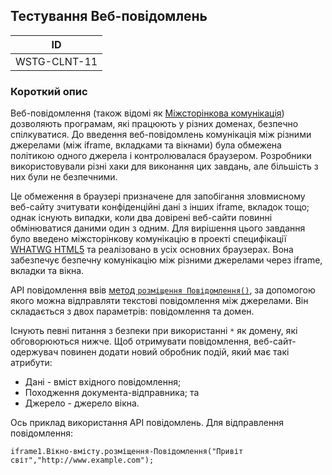 ## Тестування Веб-повідомлень
| ID |
|:-:|
| WSTG-CLNT-11 |

### Короткий опис

Веб-повідомлення (також відомі як [Міжсторінкова комунікація](https://html.spec.whatwg.org/multipage/web-messaging.html#web-messaging)) дозволяють програмам, які працюють у різних доменах, безпечно спілкуватися. До введення веб-повідомлень комунікація між різними джерелами (між iframe, вкладками та вікнами) була обмежена політикою одного джерела і контролювалася браузером. Розробники використовували різні хаки для виконання цих завдань, але більшість з них були не безпечними.

Це обмеження в браузері призначене для запобігання зловмисному веб-сайту зчитувати конфіденційні дані з інших iframe, вкладок тощо; однак існують випадки, коли два довірені веб-сайти повинні обмінюватися даними один з одним. Для вирішення цього завдання було введено міжсторінкову комунікацію в проекті специфікації [WHATWG HTML5](https://html.spec.whatwg.org/multipage/) та реалізовано в усіх основних браузерах. Вона забезпечує безпечну комунікацію між різними джерелами через iframe, вкладки та вікна. 

API повідомлення ввів [метод `розміщення Повідомлення()`](https://developer.mozilla.org/en-US/docs/Web/API/Window/postMessage), за допомогою якого можна відправляти текстові повідомлення між джерелами. Він складається з двох параметрів: повідомлення та домен.  

Існують певні питання з безпеки при використанні `*` як домену, які обговорюються нижче. Щоб отримувати повідомлення, веб-сайт-одержувач повинен додати новий обробник подій, який має такі атрибути:
- Дані - вміст вхідного повідомлення;
- Походження документа-відправника; та
- Джерело - джерело вікна.

Ось приклад використання API повідомлень. Для відправлення повідомлення:
```
iframe1.Вікно-вмісту.розміщення-Повідомлення("Привіт світ","http://www.example.com");
```
